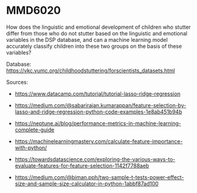 # MMD6020
How does the linguistic and emotional development of children who stutter differ from those who do not stutter based on the linguistic and emotional variables in the DSP database, and can a machine learning model accurately classify children into these two groups on the basis of these variables?

Database: https://vkc.vumc.org/childhoodstuttering/forscientists_datasets.html

Sources:
*   https://www.datacamp.com/tutorial/tutorial-lasso-ridge-regression

*   https://medium.com/@sabarirajan.kumarappan/feature-selection-by-lasso-and-ridge-regression-python-code-examples-1e8ab451b94b
*   https://neptune.ai/blog/performance-metrics-in-machine-learning-complete-guide

*   https://machinelearningmastery.com/calculate-feature-importance-with-python/

*   https://towardsdatascience.com/exploring-the-various-ways-to-evaluate-features-for-feature-selection-1142f7788aeb
*   https://medium.com/@biman.pph/two-sample-t-tests-power-effect-size-and-sample-size-calculator-in-python-1abbf87ad100

